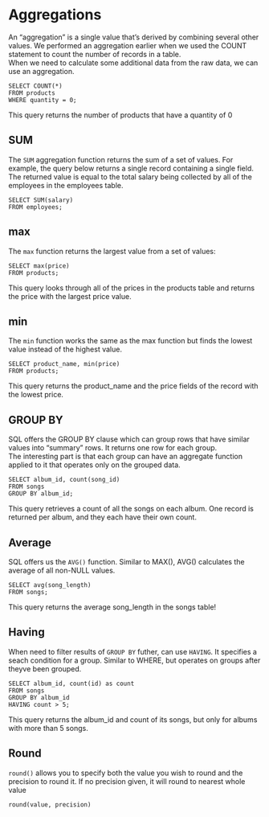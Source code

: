 # Aggregations
An “aggregation” is a single value that’s derived by combining several other values. We performed an aggregation earlier when we used the COUNT statement to count the number of records in a table. \
When we need to calculate some additional data from the raw data, we can use an aggregation.
```
SELECT COUNT(*)
FROM products
WHERE quantity = 0;
```
This query returns the number of products that have a quantity of 0

## SUM
The `SUM` aggregation function returns the sum of a set of values.
For example, the query below returns a single record containing a single field. The returned value is equal to the total salary being collected by all of the employees in the employees table.
```
SELECT SUM(salary)
FROM employees;
```

## max 
The `max` function returns the largest value from a set of values:
```
SELECT max(price)
FROM products;
```
This query looks through all of the prices in the products table and returns the price with the largest price value.

## min
The `min` function works the same as the max function but finds the lowest value instead of the highest value.
```
SELECT product_name, min(price)
FROM products;
```
This query returns the product_name and the price fields of the record with the lowest price.

## GROUP BY
SQL offers the GROUP BY clause which can group rows that have similar values into “summary” rows. It returns one row for each group. \
The interesting part is that each group can have an aggregate function applied to it that operates only on the grouped data.
```
SELECT album_id, count(song_id)
FROM songs
GROUP BY album_id;
```
This query retrieves a count of all the songs on each album. One record is returned per album, and they each have their own count.

## Average
SQL offers us the `AVG()` function. Similar to MAX(), AVG() calculates the average of all non-NULL values.
```
SELECT avg(song_length)
FROM songs;
```
This query returns the average song_length in the songs table!

## Having
When need to filter results of `GROUP BY` futher, can use `HAVING`. It specifies a seach condition for a group. Similar to WHERE, but operates on groups after theyve been grouped. 
```
SELECT album_id, count(id) as count
FROM songs
GROUP BY album_id
HAVING count > 5;
```
This query returns the album_id and count of its songs, but only for albums with more than 5 songs.

## Round
`round()` allows you to specify both the value you wish to round and the precision to round it.
If no precision given, it will round to nearest whole value
```
round(value, precision)
```
